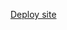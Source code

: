 <!-- descript what app does  -->
<!-- The Title of your App -->
<!-- Technologies/API used -->
<!-- Features -->
<!-- User Stories -->
<!-- Wireframes (you place hosted images in your README) -->
<!-- Stretch Goals/Future Goals -->


<!-- Super Bonus = Deploy your project to the web using Github Pages! -->

[Deploy site](https://kellyluuu.github.io/)